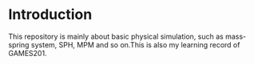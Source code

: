 # Introduction

This repository is mainly about basic physical simulation, such as mass-spring system, SPH, MPM and so on.This is also my learning record of GAMES201.